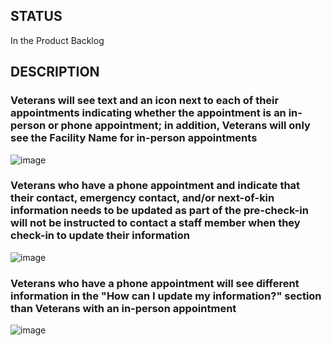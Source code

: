 ## STATUS
In the Product Backlog

## DESCRIPTION

### Veterans will see text and an icon next to each of their appointments indicating whether the appointment is an in-person or phone appointment; in addition, Veterans will only see the Facility Name for in-person appointments

![image](https://user-images.githubusercontent.com/86678742/167910417-4663314b-bf59-4e5b-8534-319a3722f1dd.png)

### Veterans who have a phone appointment and indicate that their contact, emergency contact, and/or next-of-kin information needs to be updated as part of the pre-check-in will not be instructed to contact a staff member when they check-in to update their information

![image](https://user-images.githubusercontent.com/86678742/167912796-e0ae630b-e36a-482c-b5d7-5ee0942a9781.png)

### Veterans who have a phone appointment will see different information in the "How can I update my information?" section than Veterans with an in-person appointment

![image](https://user-images.githubusercontent.com/86678742/167910138-5ff5a602-3535-45c3-98e4-a70ac2237a26.png)







